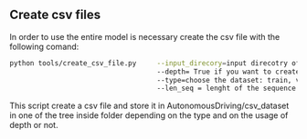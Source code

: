 ## Create csv files

In order to use the entire model is necessary create the csv file with the following comand:

```bash
python tools/create_csv_file.py     --input_direcory=input direcotry of the image
                                    --depth= True if you want to create csv for depth model
                                    --type=choose the dataset: train, validation, test
                                    --len_seq = lenght of the sequence
```

This script create a csv file and store it in AutonomousDriving/csv_dataset in one of the tree inside folder depending on the type and on the usage of depth or not.
